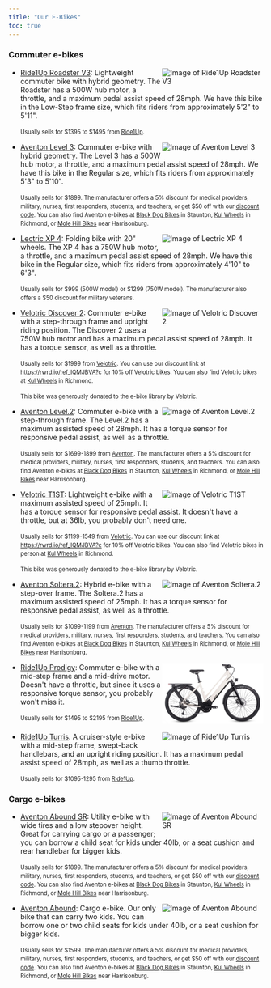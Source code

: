 ```yaml
---
title: "Our E-Bikes"
toc: true
---
```


### Commuter e-bikes

- <img src="/ebikes/roadster-v3.png" width=200 style="float: right; margin-left: 3px; margin-bottom: 3px;" alt="Image of Ride1Up Roadster V3"/>

  [Ride1Up Roadster V3](https://ride1up.com/product/roadster-v3): Lightweight commuter
  bike with hybrid geometry. The Roadster has a 500W hub motor, a throttle, and a maximum
  pedal assist speed of 28mph. We have this bike in the Low-Step frame size, which fits
  riders from approximately 5'2" to 5'11".

  <span style="font-size: 0.8em">Usually sells for $1395 to $1495 from
  [Ride1Up](https://go.ride1up.com/SHDR).</span><br style="clear:both" />

- <img src="/ebikes/level-3.png" width=200 style="float: right; margin-left: 3px; margin-bottom: 3px;" alt="Image of Aventon Level 3"/>

  [Aventon Level 3](https://www.aventon.com/products/level-3-commuter-ebike?variant=44177369759939):
  Commuter e-bike with hybrid geometry. The Level 3 has a 500W hub motor, a throttle, and
  a maximum pedal assist speed of 28mph. We have this bike in the Regular size, which fits
  riders from approximately 5'3" to 5'10".

  <span style="font-size: 0.8em">Usually sells for $1899. The manufacturer offers a 5%
  discount for medical providers, military, nurses, first responders, students, and
  teachers, or get $50 off with our [discount code](https://www.talkable.com/x/PwLyj8).
  You can also find Aventon e-bikes at [Black Dog Bikes](https://blackdogbikes.com/) in
  Staunton, [Kul Wheels](https://www.kulwheels.com/) in Richmond, or
  [Mole Hill Bikes](https://www.molehillbikes.com/) near
  Harrisonburg.</span><br style="clear:both" />

- <img src="/ebikes/xp4-blue.png" width=200 style="float: right; margin-left: 3px; margin-bottom: 3px;" alt="Image of Lectric XP 4"/>

  [Lectric XP 4](https://lectricebikes.com/products/xp-step-thru-blue-long-range): Folding
  bike with 20" wheels. The XP 4 has a 750W hub motor, a throttle, and a maximum pedal
  assist speed of 28mph. We have this bike in the Regular size, which fits riders from
  approximately 4'10" to 6'3".

  <span style="font-size: 0.8em">Usually sells for $999 (500W model) or $1299 (750W
  model). The manufacturer also offers a $50 discount for military veterans.
  </span><br style="clear:both" />

- <img src="/ebikes/D2_CherryCrimson_rightside1_1.png" width=200 style="float: right; margin-left: 3px; margin-bottom: 3px;" alt="Image of Velotric Discover 2"/>

  [Velotric Discover 2](https://www.velotricbike.com/products/velotric-discover-2):
  Commuter e-bike with a step-through frame and upright riding position. The Discover 2
  uses a 750W hub motor and has a maximum pedal assist speed of 28mph. It has a torque
  sensor, as well as a throttle.

  <span style="font-size: 0.8em">Usually sells for $1999 from
  [Velotric](https://rwrd.io/ref_IQMJBVA?c). You can use our discount link at
  https://rwrd.io/ref_IQMJBVA?c for 10% off Velotric bikes. You can also find Velotric
  bikes at [Kul Wheels](https://kulwheels.com) in Richmond.</span>

  <span style="font-size: 0.8em">This bike was generously donated to the e-bike library by
  Velotric.</span><br style="clear:both" />

- <img src="/ebikes/Level2-Step-Through-Polar-01.jpg" width=200 style="float: right; margin-left: 3px; margin-bottom: 3px" alt="Image of Aventon Level.2"/>

  [Aventon Level.2](https://www.aventon.com/products/aventon-level-step-through-commuter-ebike?variant=42027621417155&ll_ref_id=XgyBjx4tK):
  Commuter e-bike with a step-through frame. The Level.2 has a maximum assisted speed of
  28mph. It has a torque sensor for responsive pedal assist, as well as a throttle.

  <span style="font-size: 0.8em">Usually sells for $1699-1899 from
  [Aventon](https://www.aventon.com/?ll_ref_id=XgyBjx4tK). The manufacturer offers a 5%
  discount for medical providers, military, nurses, first responders, students, and
  teachers. You can also find Aventon e-bikes at
  [Black Dog Bikes](https://blackdogbikes.com/) in Staunton,
  [Kul Wheels](https://www.kulwheels.com/) in Richmond, or
  [Mole Hill Bikes](https://www.molehillbikes.com/) near
  Harrisonburg.</span><br style="clear:both" />

- <img src="/ebikes/t1st_lava_right_side_540x.jpeg" width=200 style="float: right; margin-left: 3px; margin-bottom: 3px;" alt="Image of Velotric T1ST"/>

  [Velotric T1ST](https://www.velotricbike.com/products/velotric-t1st-ebike?ref=KDFqnLDk):
  Lightweight e-bike with a maximum assisted speed of 25mph. It has a torque sensor for
  responsive pedal assist. It doesn't have a throttle, but at 36lb, you probably don't
  need one.

  <span style="font-size: 0.8em">Usually sells for $1199-1549 from
  [Velotric](https://rwrd.io/ref_IQMJBVA?c). You can use our discount link at
  https://rwrd.io/ref_IQMJBVA?c for 10% off Velotric bikes. You can also find Velotric
  bikes in person at [Kul Wheels](https://kulwheels.com) in Richmond.</span>

  <span style="font-size: 0.8em">This bike was generously donated to the e-bike library by
  Velotric.</span><br style="clear:both" />

- <img src="/ebikes/soltera-2-citrine-01.jpg" width=200 style="float: right; margin-left: 3px; margin-bottom: 3px" alt="Image of Aventon Soltera.2"/>

  [Aventon Soltera.2](https://www.aventon.com/products/aventon-level-step-through-commuter-ebike?variant=42027621417155&ll_ref_id=XgyBjx4tK):
  Hybrid e-bike with a step-over frame. The Soltera.2 has a maximum assisted speed of
  25mph. It has a torque sensor for responsive pedal assist, as well as a throttle.

  <span style="font-size: 0.8em">Usually sells for $1099-1199 from
  [Aventon](https://www.aventon.com/?ll_ref_id=XgyBjx4tK). The manufacturer offers a 5%
  discount for medical providers, military, nurses, first responders, students, and
  teachers. You can also find Aventon e-bikes at
  [Black Dog Bikes](https://blackdogbikes.com/) in Staunton,
  [Kul Wheels](https://www.kulwheels.com/) in Richmond, or
  [Mole Hill Bikes](https://www.molehillbikes.com/) near
  Harrisonburg.</span><br style="clear:both" />

- <img src="/ebikes/Prodigy_ST_Chalk-1400x840.jpeg" width=200 style="float: right; margin-left: 3px; margin-bottom: 3px;" alt="Image of Ride1Up Prodigy" />

  [Ride1Up Prodigy](https://ride1up.com/product/prodigy/): Commuter e-bike with a mid-step
  frame and a mid-drive motor. Doesn't have a throttle, but since it uses a responsive
  torque sensor, you probably won't miss it.

  <span style="font-size: 0.8em">Usually sells for $1495 to $2195 from
  [Ride1Up](https://ride1up.com/).</span><br style="clear:both" />

- <img src="/ebikes/Turris_ST_Green_Profile-1400x933.jpg" width=200 style="float: right; margin-left: 3px; margin-bottom: 3px;" alt="Image of Ride1Up Turris" />

  [Ride1Up Turris](https://ride1up.com/product/turris/). A cruiser-style e-bike with a
  mid-step frame, swept-back handlebars, and an upright riding position. It has a maximum
  pedal assist speed of 28mph, as well as a thumb throttle.

  <span style="font-size: 0.8em">Usually sells for $1095-1295 from
  [Ride1Up](https://ride1up.com/).</span><br style="clear:both" />

### Cargo e-bikes

- <img src="/ebikes/abound-sr.png" width=200 style="float: right; margin-left: 3px; margin-bottom: 3px;" alt="Image of Aventon Abound SR" />

  [Aventon Abound SR](https://www.aventon.com/products/abound-sr-ebike): Utility e-bike
  with wide tires and a low stepover height. Great for carrying cargo or a passenger; you
  can borrow a child seat for kids under 40lb, or a seat cushion and rear handlebar for
  bigger kids.

  <span style="font-size: 0.8em">Usually sells for $1899. The manufacturer offers a 5%
  discount for medical providers, military, nurses, first responders, students, and
  teachers, or get $50 off with our [discount code](https://www.talkable.com/x/PwLyj8).
  You can also find Aventon e-bikes at [Black Dog Bikes](https://blackdogbikes.com/) in
  Staunton, [Kul Wheels](https://www.kulwheels.com/) in Richmond, or
  [Mole Hill Bikes](https://www.molehillbikes.com/) near
  Harrisonburg.</span><br style="clear:both" />

- <img src="/ebikes/abound-og.png" width=200 style="float: right; margin-left: 3px; margin-bottom: 3px;" alt="Image of Aventon Abound" />

  [Aventon Abound](https://www.aventon.com/products/abound-ebike): Cargo e-bike. Our only
  bike that can carry two kids. You can borrow one or two child seats for kids under 40lb,
  or a seat cushion for bigger kids.

  <span style="font-size: 0.8em">Usually sells for $1599. The manufacturer offers a 5%
  discount for medical providers, military, nurses, first responders, students, and
  teachers, or get $50 off with our [discount code](https://www.talkable.com/x/PwLyj8).
  You can also find Aventon e-bikes at [Black Dog Bikes](https://blackdogbikes.com/) in
  Staunton, [Kul Wheels](https://www.kulwheels.com/) in Richmond, or
  [Mole Hill Bikes](https://www.molehillbikes.com/) near
  Harrisonburg.</span><br style="clear:both" />
